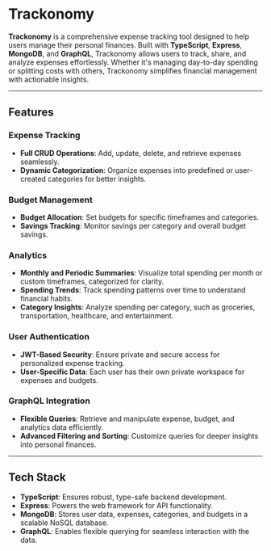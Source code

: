 # Trackonomy

**Trackonomy** is a comprehensive expense tracking tool designed to help users manage their personal finances. Built with **TypeScript**, **Express**, **MongoDB**, and **GraphQL**, Trackonomy allows users to track, share, and analyze expenses effortlessly. Whether it's managing day-to-day spending or splitting costs with others, Trackonomy simplifies financial management with actionable insights.

---

## Features

### Expense Tracking
- **Full CRUD Operations**: Add, update, delete, and retrieve expenses seamlessly.
- **Dynamic Categorization**: Organize expenses into predefined or user-created categories for better insights.

### Budget Management
- **Budget Allocation**: Set budgets for specific timeframes and categories.
- **Savings Tracking**: Monitor savings per category and overall budget savings.

### Analytics
- **Monthly and Periodic Summaries**: Visualize total spending per month or custom timeframes, categorized for clarity.
- **Spending Trends**: Track spending patterns over time to understand financial habits.
- **Category Insights**: Analyze spending per category, such as groceries, transportation, healthcare, and entertainment.

### User Authentication
- **JWT-Based Security**: Ensure private and secure access for personalized expense tracking.
- **User-Specific Data**: Each user has their own private workspace for expenses and budgets.

### GraphQL Integration
- **Flexible Queries**: Retrieve and manipulate expense, budget, and analytics data efficiently.
- **Advanced Filtering and Sorting**: Customize queries for deeper insights into personal finances.

---

## Tech Stack

- **TypeScript**: Ensures robust, type-safe backend development.
- **Express**: Powers the web framework for API functionality.
- **MongoDB**: Stores user data, expenses, categories, and budgets in a scalable NoSQL database.
- **GraphQL**: Enables flexible querying for seamless interaction with the data.

